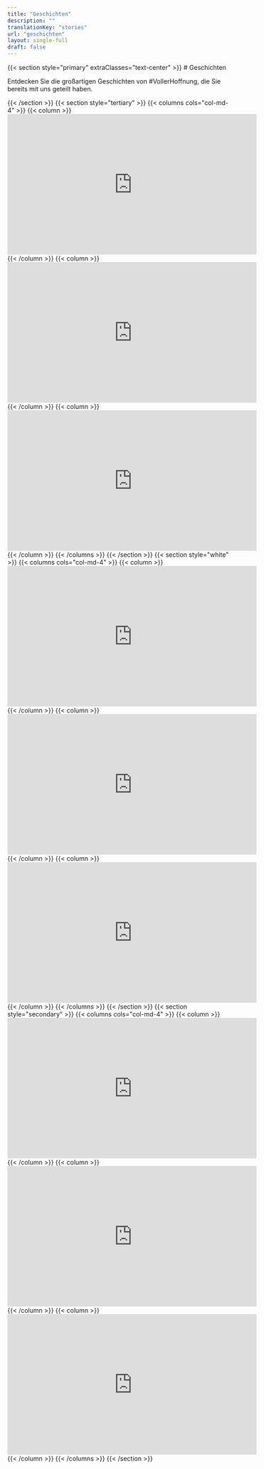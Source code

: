 ```yaml
---
title: "Geschichten"
description: ""
translationKey: "stories"
url: "geschichten"
layout: single-full
draft: false
---
```

<div>
{{< section style="primary" extraClasses="text-center" >}}
# Geschichten
<p class="lead">Entdecken Sie die großartigen Geschichten von #VollerHoffnung, die Sie bereits mit uns geteilt haben.</p>
{{< /section >}}
{{< section style="tertiary" >}}
{{< columns cols="col-md-4" >}}
{{< column >}}
<div class="mb-5 embed-responsive embed-responsive-16by9" style="max-width: 800px">
<iframe class="embed-responsive-item" width="560" height="315" src="https://www.youtube-nocookie.com/embed/lKmyjajxA68" frameborder="0" allow="accelerometer; autoplay; encrypted-media; gyroscope; picture-in-picture" allowfullscreen></iframe>
</div>
{{< /column >}}
{{< column >}}
<div class="mb-5 embed-responsive embed-responsive-16by9" style="max-width: 800px">
<iframe class="embed-responsive-item" width="560" height="315" src="https://www.youtube-nocookie.com/embed/lKmyjajxA68" frameborder="0" allow="accelerometer; autoplay; encrypted-media; gyroscope; picture-in-picture" allowfullscreen></iframe>
</div>
{{< /column >}}
{{< column >}}
<div class="mb-5 embed-responsive embed-responsive-16by9" style="max-width: 800px">
<iframe class="embed-responsive-item" width="560" height="315" src="https://www.youtube-nocookie.com/embed/lKmyjajxA68" frameborder="0" allow="accelerometer; autoplay; encrypted-media; gyroscope; picture-in-picture" allowfullscreen></iframe>
</div>
{{< /column >}}
{{< /columns >}}
{{< /section >}}
{{< section style="white" >}}
{{< columns cols="col-md-4" >}}
{{< column >}}
<div class="mb-5 embed-responsive embed-responsive-16by9" style="max-width: 800px">
<iframe class="embed-responsive-item" width="560" height="315" src="https://www.youtube-nocookie.com/embed/lKmyjajxA68" frameborder="0" allow="accelerometer; autoplay; encrypted-media; gyroscope; picture-in-picture" allowfullscreen></iframe>
</div>
{{< /column >}}
{{< column >}}
<div class="mb-5 embed-responsive embed-responsive-16by9" style="max-width: 800px">
<iframe class="embed-responsive-item" width="560" height="315" src="https://www.youtube-nocookie.com/embed/lKmyjajxA68" frameborder="0" allow="accelerometer; autoplay; encrypted-media; gyroscope; picture-in-picture" allowfullscreen></iframe>
</div>
{{< /column >}}
{{< column >}}
<div class="mb-5 embed-responsive embed-responsive-16by9" style="max-width: 800px">
<iframe class="embed-responsive-item" width="560" height="315" src="https://www.youtube-nocookie.com/embed/lKmyjajxA68" frameborder="0" allow="accelerometer; autoplay; encrypted-media; gyroscope; picture-in-picture" allowfullscreen></iframe>
</div>
{{< /column >}}
{{< /columns >}}
{{< /section >}}
{{< section style="secondary" >}}
{{< columns cols="col-md-4" >}}
{{< column >}}
<div class="mb-5 embed-responsive embed-responsive-16by9" style="max-width: 800px">
<iframe class="embed-responsive-item" width="560" height="315" src="https://www.youtube-nocookie.com/embed/lKmyjajxA68" frameborder="0" allow="accelerometer; autoplay; encrypted-media; gyroscope; picture-in-picture" allowfullscreen></iframe>
</div>
{{< /column >}}
{{< column >}}
<div class="mb-5 embed-responsive embed-responsive-16by9" style="max-width: 800px">
<iframe class="embed-responsive-item" width="560" height="315" src="https://www.youtube-nocookie.com/embed/lKmyjajxA68" frameborder="0" allow="accelerometer; autoplay; encrypted-media; gyroscope; picture-in-picture" allowfullscreen></iframe>
</div>
{{< /column >}}
{{< column >}}
<div class="mb-5 embed-responsive embed-responsive-16by9" style="max-width: 800px">
<iframe class="embed-responsive-item" width="560" height="315" src="https://www.youtube-nocookie.com/embed/lKmyjajxA68" frameborder="0" allow="accelerometer; autoplay; encrypted-media; gyroscope; picture-in-picture" allowfullscreen></iframe>
</div>
{{< /column >}}
{{< /columns >}}
{{< /section >}}
</div>
